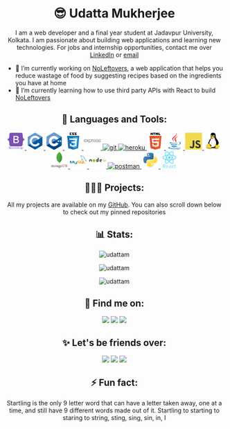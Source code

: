 <h1 align="center">😎 Udatta Mukherjee</h1>

<p align="center">I am a web developer and a final year student at Jadavpur University, Kolkata. I am passionate about building web applications and learning new technologies. For jobs and internship opportunities, contact me over <a href="https://www.linkedin.com/in/udattam">LinkedIn</a> or <a href="mailto:udatta7980@gmail.com">email</a></p>
<ul>
<li>🔭 I’m currently working on <a href="https://github.com/udattam/NoLeftovers">NoLeftovers</a>, a web application that helps you reduce wastage of food by suggesting recipes based on the ingredients you have at home</li>
<li>🌱 I’m currently learning how to use third party APIs with React to build <a href="https://github.com/udattam/NoLeftovers">NoLeftovers</a></li>
</ul>

<h2 align="center">🧰 Languages and Tools:</h2>

<p align="center"> <a href="https://getbootstrap.com" target="_blank"> <img src="https://raw.githubusercontent.com/devicons/devicon/master/icons/bootstrap/bootstrap-plain-wordmark.svg" alt="bootstrap" width="40" height="40"/> </a> <a href="https://www.cprogramming.com/" target="_blank"> <img src="https://raw.githubusercontent.com/devicons/devicon/master/icons/c/c-original.svg" alt="c" width="40" height="40"/> </a> <a href="https://www.w3schools.com/cpp/" target="_blank"> <img src="https://raw.githubusercontent.com/devicons/devicon/master/icons/cplusplus/cplusplus-original.svg" alt="cplusplus" width="40" height="40"/> </a> <a href="https://www.w3schools.com/cs/" target="_blank"> <img src="https://raw.githubusercontent.com/devicons/devicon/master/icons/css3/css3-original-wordmark.svg" alt="css3" width="40" height="40"/> </a> </a> <a href="https://expressjs.com" target="_blank"> <img src="https://raw.githubusercontent.com/devicons/devicon/master/icons/express/express-original-wordmark.svg" alt="express" width="40" height="40"/> </a> <a href="https://git-scm.com/" target="_blank"> <img src="https://www.vectorlogo.zone/logos/git-scm/git-scm-icon.svg" alt="git" width="40" height="40"/> </a> <a href="https://heroku.com" target="_blank"> <img src="https://www.vectorlogo.zone/logos/heroku/heroku-icon.svg" alt="heroku" width="40" height="40"/> </a> <a href="https://www.w3.org/html/" target="_blank"> <img src="https://raw.githubusercontent.com/devicons/devicon/master/icons/html5/html5-original-wordmark.svg" alt="html5" width="40" height="40"/> </a> <a href="https://www.java.com" target="_blank"> <img src="https://raw.githubusercontent.com/devicons/devicon/master/icons/java/java-original.svg" alt="java" width="40" height="40"/> </a> <a href="https://developer.mozilla.org/en-US/docs/Web/JavaScript" target="_blank"> <img src="https://raw.githubusercontent.com/devicons/devicon/master/icons/javascript/javascript-original.svg" alt="javascript" width="40" height="40"/> </a> <a href="https://www.linux.org/" target="_blank"> <img src="https://raw.githubusercontent.com/devicons/devicon/master/icons/linux/linux-original.svg" alt="linux" width="40" height="40"/> </a> <a href="https://www.mongodb.com/" target="_blank"> <img src="https://raw.githubusercontent.com/devicons/devicon/master/icons/mongodb/mongodb-original-wordmark.svg" alt="mongodb" width="40" height="40"/> </a> <a href="https://www.mysql.com/" target="_blank"> <img src="https://raw.githubusercontent.com/devicons/devicon/master/icons/mysql/mysql-original-wordmark.svg" alt="mysql" width="40" height="40"/> </a> <a href="https://nodejs.org" target="_blank"> <img src="https://raw.githubusercontent.com/devicons/devicon/master/icons/nodejs/nodejs-original-wordmark.svg" alt="nodejs" width="40" height="40"/> <a href="https://postman.com" target="_blank"> <img src="https://www.vectorlogo.zone/logos/getpostman/getpostman-icon.svg" alt="postman" width="40" height="40"/> </a> <a href="https://www.python.org" target="_blank"> <img src="https://raw.githubusercontent.com/devicons/devicon/master/icons/python/python-original.svg" alt="python" width="40" height="40"/> </a> <a href="https://reactjs.org/" target="_blank"> <img src="https://raw.githubusercontent.com/devicons/devicon/master/icons/react/react-original-wordmark.svg" alt="react" width="40" height="40"/> </a> </p>

<h2 align="center">👨🏻‍💻 Projects:</h2>

<p align="center">All my projects are available on my <a href="https://github.com/udattam?tab=repositories">GitHub</a>. You can also scroll down below to check out my pinned repositories</p>

<h2 align="center">📊 Stats:</h2>

<p align="center"><img src="https://github-readme-stats.vercel.app/api/top-langs?username=udattam&theme=onedark&show_icons=true&locale=en&layout=compact&" alt="udattam" /></p> 
<p align="center"><img src="https://github-readme-stats.vercel.app/api?username=udattam&theme=onedark&show_icons=true&locale=en" alt="udattam" /> </p>
<p align="center"><img src=https://komarev.com/ghpvc/?username=udattam&color=brightgreen&label=NUMBER+OF+MORTALS+THAT+HAD+LAID+THEIR+EYES+ON+MY+DOMAIN:&style=flat alt="udattam" /> </p>

<h2 align="center">🔎 Find me on:</h2>

<p align="center">
<a href="https://leetcode.com/udattam"><img src="https://img.shields.io/badge/-LeetCode-FFA116?style=flat&logo=LeetCode&logoColor=white"/></a>
<a href="https://www.codechef.com/users/udattam"><img src="https://img.shields.io/badge/-CodeChef-5B4638?style=flat&logo=CodeChef&logoColor=white"/></a>
<a href="https://www.hackerrank.com/udattam"><img src="https://img.shields.io/badge/-HackerRank-2EC866?style=flat&logo=HackerRank&logoColor=white"/></a>
</p>

<h2 align="center">✨ Let's be friends over:</h2>

<p align="center">
<a href="https://www.linkedin.com/in/udattam"><img src="https://img.shields.io/badge/-LinkedIn-0077B5?style=flat&logo=LinkedIn&logoColor=white"/></a>
<a href="https://twitter.com/udattatweets"><img src="https://img.shields.io/badge/-Twitter-1DA1F2?style=flat&logo=Twitter&logoColor=white"/></a>
<a href="mailto:udatta7980@gmail.com" target="_blank"><img src="https://img.shields.io/badge/-Gmail-D14836?style=flat&logo=Gmail&logoColor=white"/></a>
</p>

<h2 align="center">⚡ Fun fact:</h2>
<p align="center">Startling is the only 9 letter word that can have a letter taken away, one at a time, and still have 9 different words made out of it. Startling to starting to staring to string, sting, sing, sin, in, I</p>
